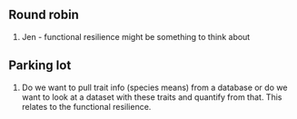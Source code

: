## Round robin

1. Jen - functional resilience might be something to think about


## Parking lot

1. Do we want to pull trait info (species means) from a database or do we want to look at a dataset with these traits and quantify from that. This relates to the functional resilience.